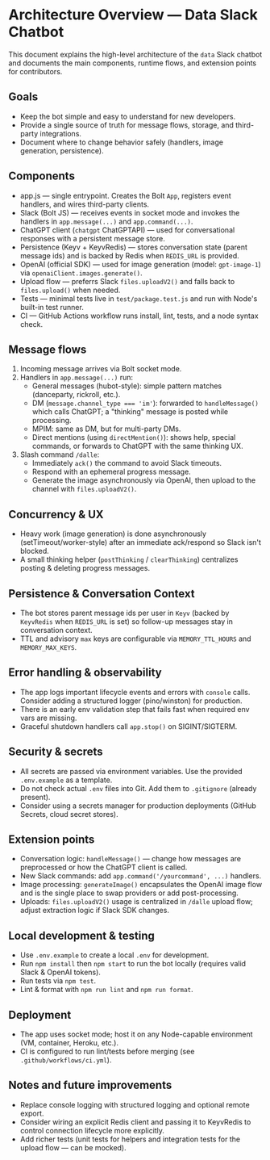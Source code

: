 # Architecture Overview — Data Slack Chatbot

This document explains the high-level architecture of the `data` Slack chatbot and documents the main components, runtime flows, and extension points for contributors.

## Goals
- Keep the bot simple and easy to understand for new developers.
- Provide a single source of truth for message flows, storage, and third-party integrations.
- Document where to change behavior safely (handlers, image generation, persistence).

## Components
- app.js — single entrypoint. Creates the Bolt `App`, registers event handlers, and wires third-party clients.
- Slack (Bolt JS) — receives events in socket mode and invokes the handlers in `app.message(...)` and `app.command(...)`.
- ChatGPT client (`chatgpt` ChatGPTAPI) — used for conversational responses with a persistent message store.
- Persistence (Keyv + KeyvRedis) — stores conversation state (parent message ids) and is backed by Redis when `REDIS_URL` is provided.
- OpenAI (official SDK) — used for image generation (model: `gpt-image-1`) via `openaiClient.images.generate()`.
- Upload flow — preferrs Slack `files.uploadV2()` and falls back to `files.upload()` when needed.
- Tests — minimal tests live in `test/package.test.js` and run with Node's built-in test runner.
- CI — GitHub Actions workflow runs install, lint, tests, and a node syntax check.

## Message flows

1. Incoming message arrives via Bolt socket mode.
2. Handlers in `app.message(...)` run:
   - General messages (hubot-style): simple pattern matches (danceparty, rickroll, etc.).
   - DM (`message.channel_type === 'im'`): forwarded to `handleMessage()` which calls ChatGPT; a "thinking" message is posted while processing.
   - MPIM: same as DM, but for multi-party DMs.
   - Direct mentions (using `directMention()`): shows help, special commands, or forwards to ChatGPT with the same thinking UX.
3. Slash command `/dalle`:
   - Immediately `ack()` the command to avoid Slack timeouts.
   - Respond with an ephemeral progress message.
   - Generate the image asynchronously via OpenAI, then upload to the channel with `files.uploadV2()`.

## Concurrency & UX
- Heavy work (image generation) is done asynchronously (setTimeout/worker-style) after an immediate ack/respond so Slack isn't blocked.
- A small thinking helper (`postThinking` / `clearThinking`) centralizes posting & deleting progress messages.

## Persistence & Conversation Context
- The bot stores parent message ids per user in `Keyv` (backed by `KeyvRedis` when `REDIS_URL` is set) so follow-up messages stay in conversation context.
- TTL and advisory `max` keys are configurable via `MEMORY_TTL_HOURS` and `MEMORY_MAX_KEYS`.

## Error handling & observability
- The app logs important lifecycle events and errors with `console` calls. Consider adding a structured logger (pino/winston) for production.
- There is an early env validation step that fails fast when required env vars are missing.
- Graceful shutdown handlers call `app.stop()` on SIGINT/SIGTERM.

## Security & secrets
- All secrets are passed via environment variables. Use the provided `.env.example` as a template.
- Do not check actual `.env` files into Git. Add them to `.gitignore` (already present).
- Consider using a secrets manager for production deployments (GitHub Secrets, cloud secret stores).

## Extension points
- Conversation logic: `handleMessage()` — change how messages are preprocessed or how the ChatGPT client is called.
- New Slack commands: add `app.command('/yourcommand', ...)` handlers.
- Image processing: `generateImage()` encapsulates the OpenAI image flow and is the single place to swap providers or add post-processing.
- Uploads: `files.uploadV2()` usage is centralized in `/dalle` upload flow; adjust extraction logic if Slack SDK changes.

## Local development & testing
- Use `.env.example` to create a local `.env` for development.
- Run `npm install` then `npm start` to run the bot locally (requires valid Slack & OpenAI tokens).
- Run tests via `npm test`.
- Lint & format with `npm run lint` and `npm run format`.

## Deployment
- The app uses socket mode; host it on any Node-capable environment (VM, container, Heroku, etc.).
- CI is configured to run lint/tests before merging (see `.github/workflows/ci.yml`).

## Notes and future improvements
- Replace console logging with structured logging and optional remote export.
- Consider wiring an explicit Redis client and passing it to KeyvRedis to control connection lifecycle more explicitly.
- Add richer tests (unit tests for helpers and integration tests for the upload flow — can be mocked).

